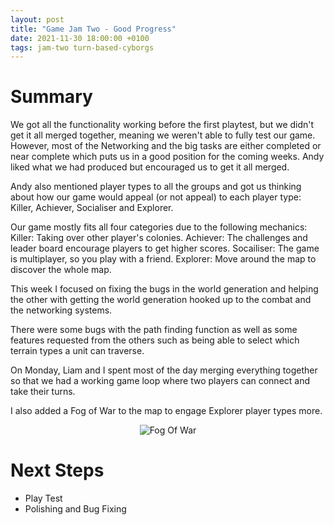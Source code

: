 ```yaml
---
layout: post
title: "Game Jam Two - Good Progress"
date: 2021-11-30 18:00:00 +0100
tags: jam-two turn-based-cyborgs
---
```


# Summary
We got all the functionality working before the first playtest, but we didn't get it all merged together, meaning we weren't able to fully test our game. However, most of the Networking and the big tasks are either completed or near complete which puts us in a good position for the coming weeks. Andy liked what we had produced but encouraged us to get it all merged.

Andy also mentioned player types to all the groups and got us thinking about how our game would appeal (or not appeal) to each player type: Killer, Achiever, Socialiser and Explorer.

Our game mostly fits all four categories due to the following mechanics:
Killer: Taking over other player's colonies.
Achiever: The challenges and leader board encourage players to get higher scores.
Socailiser: The game is multiplayer, so you play with a friend.
Explorer: Move around the map to discover the whole map.

This week I focused on fixing the bugs in the world generation and helping the other with getting the world generation hooked up to the combat and the networking systems.

There were some bugs with the path finding function as well as some features requested from the others such as being able to select which terrain types a unit can traverse.

On Monday, Liam and I spent most of the day merging everything together so that we had a working game loop where two players can connect and take their turns. 

I also added a Fog of War to the map to engage Explorer player types more.

<p align="center">
  <img src="{{site.baseurl}}/assets/jam-two/fog-of-war.png" alt="Fog Of War"/>
</p> 

# Next Steps
- Play Test 
- Polishing and Bug Fixing